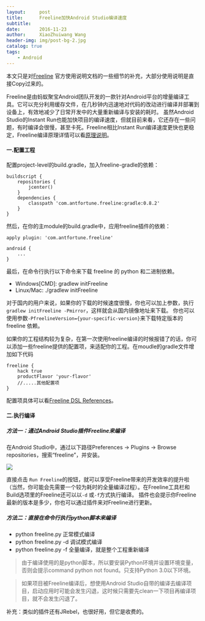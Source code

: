 ```yaml
---
layout:     post
title:      Freeline加快Android Studio编译速度
subtitle:   
date:       2016-11-23
author:     XiaoZhuiwang Wang
header-img: img/post-bg-2.jpg
catalog: true
tags:
    - Android
---
```


本文只是对[Freeline](https://github.com/alibaba/freeline) 官方使用说明文档的一些细节的补充，大部分使用说明是直接Copy过来的。

Freeline是由蚂蚁聚宝Android团队开发的一款针对Android平台的增量编译工具。它可以充分利用缓存文件，在几秒钟内迅速地对代码的改动进行编译并部署到设备上，有效地减少了日常开发中的大量重新编译与安装的耗时。
虽然Android Studio的Instant Run也能加快项目的编译速度，但就目前来看，它还存在一些问题，有时编译会很慢，甚至卡死。Freeline相比Instant Run编译速度更快也更稳定，Freeline编译原理详情可以看[原理说明](https://yq.aliyun.com/articles/59122?spm=5176.8091938.0.0.1Bw3mU)。

#### 一.配置工程
配置project-level的build.gradle，加入freeline-gradle的依赖：
```source-groovy-gradle
buildscript {
    repositories {
        jcenter()
    }
    dependencies {
        classpath 'com.antfortune.freeline:gradle:0.8.2'
    }
}
```

然后，在你的主module的build.gradle中，应用freeline插件的依赖：
```source-groovy-gradle
apply plugin: 'com.antfortune.freeline'

android {
    ...
}
```

最后，在命令行执行以下命令来下载 freeline 的 python 和二进制依赖。
*   Windows[CMD]: gradlew initFreeline
*   Linux/Mac: ./gradlew initFreeline

对于国内的用户来说，如果你的下载的时候速度很慢，你也可以加上参数，执行`gradlew initFreeline -Pmirror`，这样就会从国内镜像地址来下载。
你也可以使用参数`-PfreelineVersion={your-specific-version}`来下载特定版本的 freeline 依赖。

如果你的工程结构较为复杂，在第一次使用freeline编译的时候报错了的话，你可以添加一些freeline提供的配置项，来适配你的工程。在moudle的gradle文件增加如下代码
````
freeline {
    hack true
    productFlavor 'your-flavor'
    //.....其他配置项
}
````
配置项具体可以看[Freeline DSL References](https://github.com/alibaba/freeline/wiki/Freeline-DSL-References)。

#### 二.执行编译
##### 方法一：通过Android Studio插件Freeline来编译

在Android Studio中，通过以下路径Preferences → Plugins → Browse repositories，搜索“freeline”，并安装。

[![](https://camo.githubusercontent.com/8c2cd6b22e85207884dc843cb9a0b758e636953c/687474703a2f2f7777342e73696e61696d672e636e2f6c617267652f3635653466316536677731663832656b6e616575646a3230746b30316f6d78652e6a7067)](https://camo.githubusercontent.com/8c2cd6b22e85207884dc843cb9a0b758e636953c/687474703a2f2f7777342e73696e61696d672e636e2f6c617267652f3635653466316536677731663832656b6e616575646a3230746b30316f6d78652e6a7067)

直接点击 `Run Freeline`的按钮，就可以享受Freeline带来的开发效率的提升啦（当然，你可能会先需要一个较为耗时的全量编译过程）。在Freeline工具栏和Build选项里的Freeline还可以以`-d` 或`-f`方式执行编译。
插件也会提示你Freeline最新的版本是多少，你也可以通过插件来对Freeline进行更新。

##### 方法二：直接在命令行执行python脚本来编译
* python freeline.py        正常模式编译
* python freeline.py -d        调试模式编译
* python freeline.py -f        全量编译，就是整个工程重新编译

> 由于编译使用的是python脚本，所以要安装Python环境并设置环境变量，否则会提示command python not found。只支持Python 3.0以下环境。

> 如果项目被Freeline编译后，想使用Android Studio自带的编译去编译项目，启动应用时可能会发生闪退，这时候只需要先clean一下项目再编译项目，就不会发生闪退了。

补充：类似的插件还有JRebel，也很好用，但它是收费的。